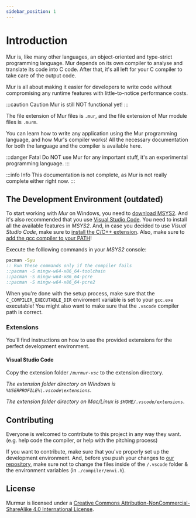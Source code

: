 ```yaml
---
sidebar_position: 1
---
```


# Introduction

Mur is, like many other languages, an object-oriented and type-strict programming language. Mur depends on its own compiler to analyse and translate its code into C code. After that, it's all left for your C compiler to take care of the output code.

Mur is all about making it easier for developers to write code without compromising any runtime features with little-to-notice performance costs.

:::caution Caution
Mur is still NOT functional yet!
:::

The file extension of Mur files is `.mur`, and the file extension of Mur module files is `.murm`.

You can learn how to write any application using the Mur programming language, and how Mur's compiler works! All the necessary documentation for both the language and the compiler is available here.

:::danger Fatal
Do NOT use Mur for any important stuff, it's an experimental programming language.
:::

:::info Info
This documentation is not complete, as Mur is not really complete either right now.
:::

## The Development Environment (outdated)

To start working with *Mur* on Windows, you need to [download MSYS2](https://www.msys2.org/#installation). And it's also recommended that you use [Visual Studio Code](https://code.visualstudio.com/). You need to install all the available features in *MSYS2*. And, in case you decided to use *Visual Studio Code*, make sure to [install the C/C++ extension](https://marketplace.visualstudio.com/items?itemName=ms-vscode.cpptools). Also, make sure to [add the gcc compiler to your PATH](https://www.youtube.com/watch?v=mQra00mT3Dg)!

Execute the folllowing commands in your *MSYS2* console:

```cmd
pacman -Syu
:: Run these commands only if the compiler fails
::pacman -S mingw-w64-x86_64-toolchain
::pacman -S mingw-w64-x86_64-pcre
::pacman -S mingw-w64-x86_64-pcre2
```

When you're done with the setup process, make sure that the `C_COMPILER_EXECUTABLE_DIR` enviroment variable is set to your `gcc.exe` executable! You might also want to make sure that the `.vscode` compiler path is correct.

### Extensions

You'll find instructions on how to use the provided extensions for the perfect development environment.

#### Visual Studio Code

Copy the extension folder *`/murmur-vsc`* to the extension directory.

*The extension folder directory on Windows is `%USERPROFILE%\.vscode\extensions`*.

*The extension folder directory on  Mac/Linux is `$HOME/.vscode/extensions`*.

## Contributing

Everyone is welcomed to contribute to this project in any way they want. (e.g. help code the compiler, or help with the pitching process)

If you want to contribute, make sure that you've properly set up the development environment. And, before you push your changes to [our repository](https://github.com/EnderCommunity/Murmur), make sure not to change the files inside of the `/.vscode` folder & the environment variables (in `./compiler/envi.h`).

## License

Murmur is licensed under a [Creative Commons Attribution-NonCommercial-ShareAlike 4.0 International License](https://mur-lang.org/legal/mur/license).
